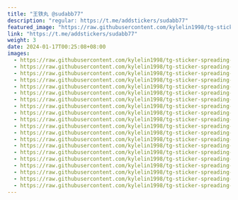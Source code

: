 ```yaml
---
title: "王铁丸 @sudabb77"
description: "regular: https://t.me/addstickers/sudabb77"
featured_image: "https://raw.githubusercontent.com/kylelin1998/tg-sticker-spreading-worldwide-images/main/img/8dc196b2-4646-4fe7-baf0-9e31887eb703.jpg"
link: "https://t.me/addstickers/sudabb77"
weight: 3
date: 2024-01-17T00:25:08+08:00
images:
  - https://raw.githubusercontent.com/kylelin1998/tg-sticker-spreading-worldwide-images/main/img/8dc196b2-4646-4fe7-baf0-9e31887eb703.jpg
  - https://raw.githubusercontent.com/kylelin1998/tg-sticker-spreading-worldwide-images/main/img/3bccbdfd-c2b7-4622-a1bb-fd46d04253f5.jpg
  - https://raw.githubusercontent.com/kylelin1998/tg-sticker-spreading-worldwide-images/main/img/8c9403e6-ffa7-4b1e-bacd-f671c4b14dd3.jpg
  - https://raw.githubusercontent.com/kylelin1998/tg-sticker-spreading-worldwide-images/main/img/f037b1fe-bb6d-4f15-8a7f-92549a3ae401.jpg
  - https://raw.githubusercontent.com/kylelin1998/tg-sticker-spreading-worldwide-images/main/img/c926d108-19a4-4b3e-b2a9-4178d66f01c8.jpg
  - https://raw.githubusercontent.com/kylelin1998/tg-sticker-spreading-worldwide-images/main/img/acfca4f8-39e6-4180-92cd-5c893256c18e.jpg
  - https://raw.githubusercontent.com/kylelin1998/tg-sticker-spreading-worldwide-images/main/img/22ac59fe-b2d7-48f4-863d-9f3a8c2097e6.jpg
  - https://raw.githubusercontent.com/kylelin1998/tg-sticker-spreading-worldwide-images/main/img/cb2a0154-66e7-4c01-9c99-96ea400f86dd.jpg
  - https://raw.githubusercontent.com/kylelin1998/tg-sticker-spreading-worldwide-images/main/img/b094e7a3-eea0-4203-9d74-15fd1ec788b7.jpg
  - https://raw.githubusercontent.com/kylelin1998/tg-sticker-spreading-worldwide-images/main/img/12d808eb-a414-418f-a132-aa4fb4aa585c.jpg
  - https://raw.githubusercontent.com/kylelin1998/tg-sticker-spreading-worldwide-images/main/img/b2bc23d3-4dca-4f76-a990-bb58edf07a08.jpg
  - https://raw.githubusercontent.com/kylelin1998/tg-sticker-spreading-worldwide-images/main/img/3a8ecac9-e950-469e-aff6-1b6bde3885f4.jpg
  - https://raw.githubusercontent.com/kylelin1998/tg-sticker-spreading-worldwide-images/main/img/923f1eb8-5e69-4a08-bcae-59522b5291db.jpg
  - https://raw.githubusercontent.com/kylelin1998/tg-sticker-spreading-worldwide-images/main/img/cf4fce0b-7877-45c9-bd65-899112b76407.jpg
  - https://raw.githubusercontent.com/kylelin1998/tg-sticker-spreading-worldwide-images/main/img/7405ae78-327f-4977-b2f1-a3664a8ab2d5.jpg
  - https://raw.githubusercontent.com/kylelin1998/tg-sticker-spreading-worldwide-images/main/img/dcf25016-0cf9-4540-89ef-9930445bb5b0.jpg
  - https://raw.githubusercontent.com/kylelin1998/tg-sticker-spreading-worldwide-images/main/img/8385ba7b-3b1f-48f7-a005-2fde1d222800.jpg
  - https://raw.githubusercontent.com/kylelin1998/tg-sticker-spreading-worldwide-images/main/img/dc8e91e7-9b09-4ecf-a376-9bc6f0bae0b6.jpg
  - https://raw.githubusercontent.com/kylelin1998/tg-sticker-spreading-worldwide-images/main/img/3a2d4fc7-4031-42b4-a5c7-d5efb6fd79f4.jpg
  - https://raw.githubusercontent.com/kylelin1998/tg-sticker-spreading-worldwide-images/main/img/ec7e563f-fefb-4839-873c-d7d321f8c85b.jpg
---
```

